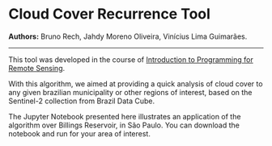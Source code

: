 # Cloud Cover Recurrence Tool

**Authors:** Bruno Rech, Jahdy Moreno Oliveira, Vinícius Lima Guimarães.

* * * 

This tool was developed in the course of [Introduction to Programming for Remote Sensing](https://prog-geo.github.io).

With this algorithm, we aimed at providing a quick analysis of cloud cover to any given brazilian municipality or other regions of interest, based on the Sentinel-2 collection from Brazil Data Cube.

The Jupyter Notebook presented here illustrates an application of the algorithm over Billings Reservoir, in São Paulo. You can download the notebook and run for your area of interest.
